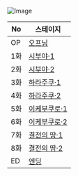 
![Image](https://lucid0418.github.io/mbga_ep/event/1914/img/logo_event.png)

|No|스테이지|
|--|--|
|OP|[오프닝](https://lucid0418.github.io/mbga_ep/event/1914/00)|
|1화|[시부야·1](https://lucid0418.github.io/mbga_ep/event/1914/01)|
|2화|[시부야·2](https://lucid0418.github.io/mbga_ep/event/1914/02)|
|3화|[하라주쿠·1]()|
|4화|[하라주쿠·2]()|
|5화|[이케부쿠로·1]()|
|6화|[이케부쿠로·2]()|
|7화|[결전의 땅·1]()|
|8화|[결전의 땅·2]()|
|ED|[엔딩]()|